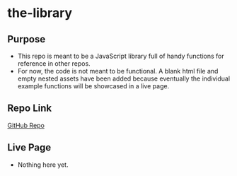 # the-library

## Purpose
* This repo is meant to be a JavaScript library full of handy functions for reference in other repos.
* For now, the code is not meant to be functional. A blank html file and empty nested assets have been added because eventually the individual example functions will be showcased in a live page.

## Repo Link
[GitHub Repo](https://github.com/dolcebasstrombone/the-library)

## Live Page
* Nothing here yet.